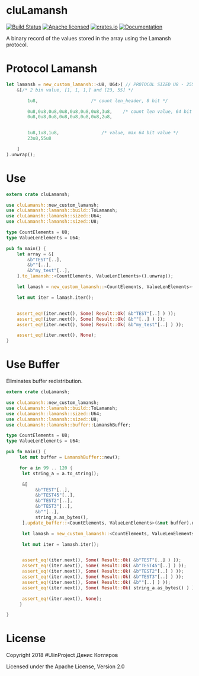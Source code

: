 # cluLamansh

[![Build Status](https://travis-ci.org/clucompany/cluLamansh.svg?branch=master)](https://travis-ci.org/clucompany/cluLamansh)
[![Apache licensed](https://img.shields.io/badge/license-Apache%202.0-blue.svg)](./LICENSE)
[![crates.io](http://meritbadge.herokuapp.com/cluLamansh)](https://crates.io/crates/cluLamansh)
[![Documentation](https://docs.rs/cluLamansh/badge.svg)](https://docs.rs/cluLamansh)

A binary record of the values stored in the array using the Lamansh protocol. 

# Protocol Lamansh

```rust
let lamansh = new_custom_lamansh::<U8, U64>( // PROTOCOL SIZED U8 - 255 elements, U64 - 64 sized value len
	&[/* 2 bin value, [1, 1, 1,] and [23, 55] */

		1u8,					/* count len_header, 8 bit */  

		0u8,0u8,0u8,0u8,0u8,0u8,0u8,3u8,	/* count len value, 64 bit */
		0u8,0u8,0u8,0u8,0u8,0u8,0u8,2u8,  


		1u8,1u8,1u8,				/* value, max 64 bit value */
		23u8,55u8

	]
).unwrap();
```

# Use

```rust
extern crate cluLamansh;

use cluLamansh::new_custom_lamansh;
use cluLamansh::lamansh::build::ToLamansh;
use cluLamansh::lamansh::sized::U64;
use cluLamansh::lamansh::sized::U8;

type CountElements = U8;
type ValueLenElements = U64;

pub fn main() {
	let array = &[
		&b"TEST"[..], 
		&b""[..],
		&b"my_test"[..],
	].to_lamansh::<CountElements, ValueLenElements>().unwrap();

	let lamash = new_custom_lamansh::<CountElements, ValueLenElements>(array).unwrap();

	let mut iter = lamash.iter();


	assert_eq!(iter.next(), Some( Result::Ok( &b"TEST"[..] ) ));
	assert_eq!(iter.next(), Some( Result::Ok( &b""[..] ) ));
	assert_eq!(iter.next(), Some( Result::Ok( &b"my_test"[..] ) ));

	assert_eq!(iter.next(), None);
}
```

# Use Buffer
Eliminates buffer redistribution.

```rust
extern crate cluLamansh;

use cluLamansh::new_custom_lamansh;
use cluLamansh::lamansh::build::ToLamansh;
use cluLamansh::lamansh::sized::U64;
use cluLamansh::lamansh::sized::U8;
use cluLamansh::lamansh::buffer::LamanshBuffer;

type CountElements = U8;
type ValueLenElements = U64;

pub fn main() {
     let mut buffer = LamanshBuffer::new();

     for a in 99 .. 120 {
	  let string_a = a.to_string();

	  &[
	       &b"TEST"[..], 
	       &b"TEST45"[..], 
	       &b"TEST2"[..], 
	       &b"TEST3"[..],
	       &b""[..],
	       string_a.as_bytes(),
	  ].update_buffer::<CountElements, ValueLenElements>(&mut buffer).unwrap();

	  let lamash = new_custom_lamansh::<CountElements, ValueLenElements>(&mut buffer).unwrap();

	  let mut iter = lamash.iter();


	  assert_eq!(iter.next(), Some( Result::Ok( &b"TEST"[..] ) ));
	  assert_eq!(iter.next(), Some( Result::Ok( &b"TEST45"[..] ) ));
	  assert_eq!(iter.next(), Some( Result::Ok( &b"TEST2"[..] ) ));
	  assert_eq!(iter.next(), Some( Result::Ok( &b"TEST3"[..] ) ));
	  assert_eq!(iter.next(), Some( Result::Ok( &b""[..] ) ));
	  assert_eq!(iter.next(), Some( Result::Ok( string_a.as_bytes() ) ));

	  assert_eq!(iter.next(), None);
     }

}
```

# License

Copyright 2018 #UlinProject Денис Котляров

Licensed under the Apache License, Version 2.0

